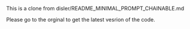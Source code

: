 This is a clone from disler/README_MINIMAL_PROMPT_CHAINABLE.md

Please go to the orginal to get the latest vesrion of the code.
